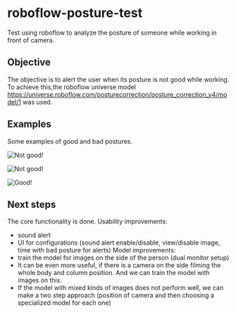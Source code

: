 # roboflow-posture-test
Test using roboflow to analyze the posture of someone while working in front of camera.

## Objective
The objective is to alert the user when its posture is not good while working. To achieve this,the roboflow universe model https://universe.roboflow.com/posturecorrection/posture_correction_v4/model/1 was used.

## Examples
Some examples of good and bad postures.

![Not good!](https://github.com/user-attachments/assets/c3477dc4-589b-4021-b574-53f34977ed8c)

![Not good!](https://github.com/user-attachments/assets/e17b2cf6-2f7a-43a2-869f-4b66b9ab2e97)

![Good!](https://github.com/user-attachments/assets/67334b32-1d01-4876-9b90-efed39be9f74)

## Next steps
The core functionality is done. 
 Usability improvements:
 - sound alert
 - UI for configurations (sound alert enable/disable, view/disable image, time with bad posture for alerts)
Model improvements:
- train the model for images on the side of the person (dual monitor setup)
- It can be even more useful, if there is a camera on the side filming the whole body and column position. And we can train the model with images on this.
- If the model with mixed kinds of images does not perform well, we can make a two step approach (position of camera and then choosing a specialized model for each one)

